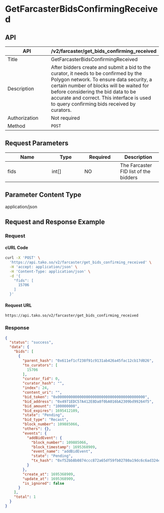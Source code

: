 # GetFarcasterBidsConfirmingReceived

## API

<table><thead><tr><th width="162">API</th><th>/v2/farcaster/get_bids_confirming_received</th></tr></thead><tbody><tr><td>Title</td><td>GetFarcasterBidsConfirmingReceived</td></tr><tr><td>Description</td><td>After bidders create and submit a bid to the curator, it needs to be confirmed by the Polygon network. To ensure data security, a certain number of blocks will be waited for before considering the bid data to be accurate and correct. This interface is used to query confirming bids received by curators.</td></tr><tr><td>Authorization</td><td>Not required</td></tr><tr><td>Method</td><td><code>POST</code></td></tr></tbody></table>

## Request Parameters

<table><thead><tr><th width="129">Name</th><th width="91">Type</th><th width="101">Required</th><th>Description</th></tr></thead><tbody><tr><td>fids</td><td>int[]</td><td>NO</td><td>The Farcaster FID list of the bidders</td></tr></tbody></table>

## Parameter Content Type

application/json

## Request and Response Example

### Request

#### cURL Code

```bash
curl -X 'POST' \
  'https://api.tako.so/v2/farcaster/get_bids_confirming_received' \
  -H 'accept: application/json' \
  -H 'Content-Type: application/json' \
  -d '{
    "fids": [
      15706
    ]
  }'
```

#### Request URL

`https://api.tako.so/v2/farcaster/get_bids_confirming_received`

### Response

```json
{
  "status": "success",
  "data": {
    "bids": [
      {
        "parent_hash": "0x611ef1cf238f91c9131ab426a45fac12cb17d026",
        "to_curators": [
          15706
        ],
        "curator_fid": 0,
        "curator_hash": "",
        "index": 24,
        "content_uri": "",
        "bid_token": "0x0000000000000000000000000000000000000000",
        "bid_address": "0x4971EDC57A412E8Da8f0bA016bA2309bd99264f5",
        "bid_amount": "100000000",
        "bid_expires": 1695412109,
        "state": "Pending",
        "bid_type": "Recast",
        "block_number": 109885066,
        "others": {},
        "events": {
          "addBidEvent": {
            "block_number": 109885066,
            "block_timestamp": 1695368909,
            "event_name": "addBidEvent",
            "state": "Pending",
            "tx_hash": "0xf52bb8b0874ccc872a65df59fb02780a19dc6c6ad324edc7a184953c849929b5"
          }
        },
        "create_at": 1695368909,
        "update_at": 1695368909,
        "is_ignored": false
      }
    ],
    "total": 1
  }
}
```
